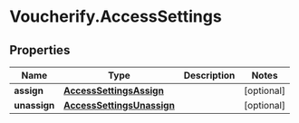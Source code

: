 # Voucherify.AccessSettings

## Properties

Name | Type | Description | Notes
------------ | ------------- | ------------- | -------------
**assign** | [**AccessSettingsAssign**](AccessSettingsAssign.md) |  | [optional] 
**unassign** | [**AccessSettingsUnassign**](AccessSettingsUnassign.md) |  | [optional] 


